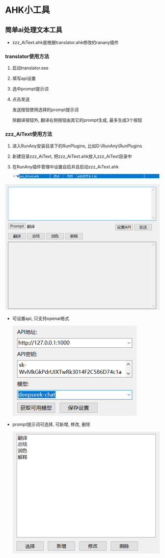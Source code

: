 # AHK小工具

## 简单ai处理文本工具

- zzz_AiText.ahk是根据translator.ahk修改的ranany插件

### translator使用方法

1. 启动translator.exe

2. 填写api设置

3. 选中prompt提示词

4. 点击发送

   发送按钮使用选择的prompt提示词

   除翻译按钮外, 翻译右侧按钮由其它的prompt生成, 最多生成3个按钮

### zzz_AiText使用方法

1. 进入RunAny安装目录下的RunPlugins, 比如D:\RunAny\RunPlugins

2. 新建目录zzz_AiText, 把zzz_AiText.ahk放入zzz_AiText目录中

3. 在RunAny插件管理中设置自启并且启动zzz_AiText.ahk

   ![image-20241129225304826](readme.assets/设置自启.png)

![主界面](readme.assets/主界面.png)

- 可设置api, 只支持openai格式

  ![api设置](readme.assets/api设置-1732888380148.png)

- prompt提示词可选择, 可新增, 修改, 删除

  ![选择prompt](readme.assets/选择prompt.png)


